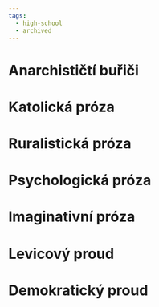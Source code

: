 ```yaml
---
tags:
  - high-school
  - archived
---
```

# Anarchističtí buřiči
# Katolická próza
# Ruralistická próza
# Psychologická próza
# Imaginativní próza
# Levicový proud
# Demokratický proud